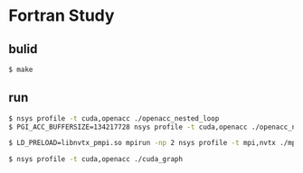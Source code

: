# Fortran Study #

## bulid ##
```sh
$ make
```

## run ##
```sh
$ nsys profile -t cuda,openacc ./openacc_nested_loop
$ PGI_ACC_BUFFERSIZE=134217728 nsys profile -t cuda,openacc ./openacc_nested_loop

$ LD_PRELOAD=libnvtx_pmpi.so mpirun -np 2 nsys profile -t mpi,nvtx ./mpi_basic

$ nsys profile -t cuda,openacc ./cuda_graph
```
